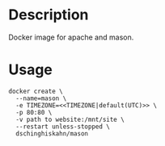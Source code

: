 # Description
Docker image for apache and mason.

# Usage
```Docker
docker create \
  --name=mason \
  -e TIMEZONE=<<TIMEZONE|default(UTC)>> \
  -p 80:80 \
  -v path to website:/mnt/site \
  --restart unless-stopped \
  dschinghiskahn/mason
```

